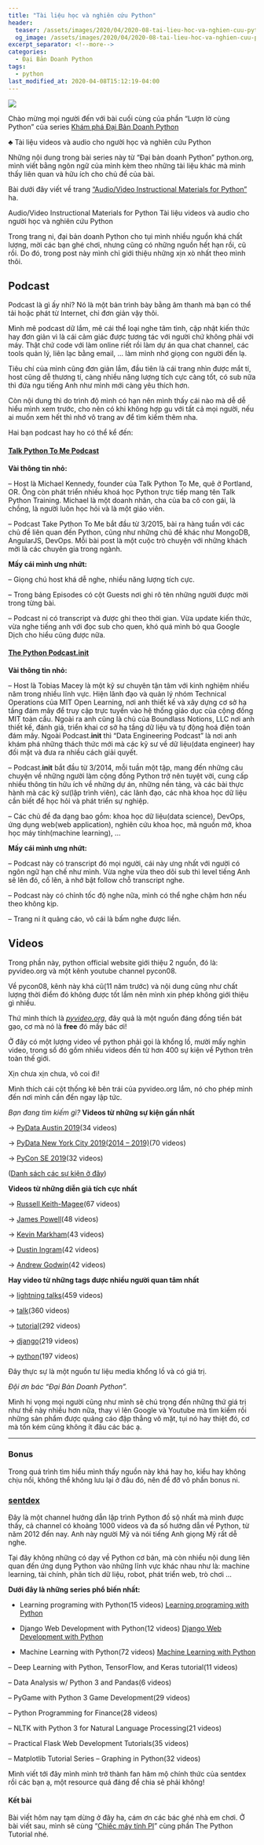 ```yaml
---
title: "Tài liệu học và nghiên cứu Python"
header:
  teaser: /assets/images/2020/04/2020-08-tai-lieu-hoc-va-nghien-cuu-python-cover.webp
  og_image: /assets/images/2020/04/2020-08-tai-lieu-hoc-va-nghien-cuu-python-cover.webp
excerpt_separator: <!--more-->
categories:
  - Đại Bản Doanh Python
tags:
  - python
last_modified_at: 2020-04-08T15:12:19-04:00
---
```


![](/assets/images/2020/04/2020-08-tai-lieu-hoc-va-nghien-cuu-python-cover.webp)

Chào mừng mọi người đến với bài cuối cùng của phần “Lượn lờ cùng Python” của series [Khám phá Đại Bản Doanh Python](https://graphicdthanh.github.io/python/2020/07/dai-ban-doanh-python-series-overview.html)

♣ Tài liệu videos và audio cho người học và nghiên cứu Python

Những nội dung trong bài series này từ “Đại bản doanh Python” python.org, mình viết bằng ngôn ngữ của mình kèm theo những tài liệu khác mà mình thấy liên quan và hữu ích cho chủ đề của bài.

Bài dưới đây viết về trang [“Audio/Video Instructional Materials for Python”](https://www.python.org/doc/av/) ha.

Audio/Video Instructional Materials for Python
Tài liệu videos và audio cho người học và nghiên cứu Python

Trong trang ni, đại bản doanh Python cho tụi mình nhiều nguồn khá chất lượng, mời các bạn ghé chơi, nhưng cũng có những nguồn hết hạn rồi, cũ rồi. Do đó, trong post này mình chỉ giới thiệu những xịn xò nhất theo mình thôi.

## Podcast

Podcast là gì ấy nhỉ? Nó là một bản trình bày bằng âm thanh mà bạn có thể tải hoặc phát từ Internet, chỉ đơn giản vậy thôi.

Mình mê podcast dữ lắm, mê cái thể loại nghe tâm tình, cập nhật kiến thức hay đơn giản vì là cái cảm giác được tương tác với người chứ không phải với máy. Thật chứ code với làm online riết rồi làm dự án qua chat channel, các tools quản lý, liên lạc bằng email, … làm mình nhớ giọng con người đến lạ.

Tiêu chí của mình cũng đơn giản lắm, đầu tiên là cái trang nhìn được mắt tí, host cũng dễ thương tí, càng nhiều năng lượng tích cực càng tốt, có sub nữa thì đứa ngu tiếng Anh như mình mới càng yêu thích hơn.

Còn nội dung thì do trình độ mình có hạn nên mình thấy cái nào mà dễ dễ hiểu mình xem trước, cho nên có khi không hợp gu với tất cả mọi người, nếu ai muốn xem hết thì nhớ vô trang av để tìm kiếm thêm nha.

Hai bạn podcast hay ho có thể kể đến:
#### [Talk Python To Me Podcast](https://talkpython.fm/)

**Vài thông tin nhỏ:**

– Host là Michael Kennedy, founder của Talk Python To Me, quê ở Portland, OR. Ông còn phát triển nhiều khoá học Python trực tiếp mang tên Talk Python Training. Michael là một doanh nhân, cha của ba cô con gái, là chồng, là người luôn học hỏi và là một giáo viên.

– Podcast Take Python To Me bắt đầu từ 3/2015, bài ra hàng tuần với các chủ đề liên quan đến Python, cũng như những chủ đề khác như MongoDB, AngularJS, DevOps. Mỗi bài post là một cuộc trò chuyện với những khách mời là các chuyên gia trong ngành.

**Mấy cái mình ưng nhứt:**

– Giọng chú host khá dễ nghe, nhiều năng lượng tích cực.

– Trong bảng Episodes có cột Guests nơi ghi rõ tên những người được mời trong từng bài.

– Podcast ni có transcript và được ghi theo thời gian. Vừa update kiến thức, vừa nghe tiếng anh với đọc sub cho quen, khó quá mình bỏ qua Google Dịch cho hiểu cũng được nữa.
#### [The Python Podcast.__init__](https://www.pythonpodcast.com/)

**Vài thông tin nhỏ:**

– Host là Tobias Macey là một kỹ sư chuyên tận tâm với kinh nghiệm nhiều năm trong nhiều lĩnh vực. Hiện lãnh đạo và quản lý nhóm Technical Operations của MIT Open Learning, nơi anh thiết kế và xây dựng cơ sở hạ tầng đám mây để truy cập trực tuyến vào hệ thống giáo dục của cộng đồng MIT toàn cầu. Ngoài ra anh cũng là chủ của Boundlass Notions, LLC nơi anh thiết kế, đánh giá, triển khai cơ sở hạ tầng dữ liệu và tự động hoá điện toán đám mây. Ngoài Podcast.__init__ thì “Data Engineering Podcast” là nơi anh khám phá những thách thức mới mà các kỹ sư về dữ liệu(data engineer) hay đối mặt và đưa ra nhiều cách giải quyết.

– Podcast.__init__ bắt đầu từ 3/2014, mỗi tuần một tập, mang đến những câu chuyện về những người làm cộng đồng Python trở nên tuyệt vời, cung cấp nhiều thông tin hữu ích về những dự án, những nền tảng, và các bài thực hành mà các kỹ sư(lập trình viên), các lãnh đạo, các nhà khoa học dữ liệu cần biết để học hỏi và phát triển sự nghiệp.

– Các chủ đề đa dạng bao gồm: khoa học dữ liệu(data science), DevOps, ứng dụng web(web application), nghiên cứu khoa học, mã nguồn mở, khoa học máy tính(machine learning), …

**Mấy cái mình ưng nhứt:**

– Podcast này có transcript đó mọi người, cái này ưng nhất với người có ngôn ngữ hạn chế như mình. Vừa nghe vừa theo dõi sub thì level tiếng Anh sẽ lên đó, cố lên, à nhớ bật follow chỗ transcript nghe.

– Podcast này có chỉnh tốc độ nghe nữa, mình có thể nghe chậm hơn nếu theo không kịp.

– Trang ni ít quảng cáo, vô cái là bấm nghe được liền.

## Videos

Trong phần này, python official website giới thiệu 2 nguồn, đó là: pyvideo.org và một kênh youtube channel pycon08.

Về pycon08, kênh này khá cũ(11 năm trước) và nội dung cũng như chất lượng thời điểm đó không được tốt lắm nên mình xin phép không giới thiệu gì nhiều.

Thứ mình thích là *[pyvideo.org](https://pyvideo.org/)*, đây quả là một nguồn đáng đồng tiền bát gạo, cơ mà nó là **free** đó mấy bác ơi!

Ở đây có một lượng video về python phải gọi là khổng lồ, mười mấy nghìn video, trong số đó gồm nhiều videos đến từ hơn 400 sự kiện về Python trên toàn thế giới.

Xịn chưa xịn chưa, vô coi đi!

Mình thích cái cột thống kê bên trái của pyvideo.org lắm, nó cho phép mình đến nơi mình cần đến ngay lập tức.

*Bạn đang tìm kiếm gì?*
**Videos từ những sự kiện gần nhất**

→  [PyData Austin 2019](https://pyvideo.org/events/pydata-austin-2019.html)(34 videos)

→  [PyData New York City 2019(2014 – 2019)](https://pyvideo.org/events/pydata-new-york-city-2019.html)(70 videos)

→  [PyCon SE 2019](https://pyvideo.org/events/pycon-se-2019.html)(32 videos)

([Danh sách các sự kiện ở đây](https://pyvideo.org/events.html))

**Videos từ những diễn giả tích cực nhất**

→ [Russell Keith-Magee](https://pyvideo.org/speaker/russell-keith-magee.html)(67 videos)

→ [James Powell](https://pyvideo.org/speaker/james-powell.html)(48 videos)

→ [Kevin Markham](https://pyvideo.org/speaker/kevin-markham.html)(43 videos)

→ [Dustin Ingram](https://pyvideo.org/speaker/dustin-ingram.html)(42 videos)

→ [Andrew Godwin](https://pyvideo.org/speaker/andrew-godwin.html)(42 videos)

**Hay video từ những tags được nhiều người quan tâm nhất**

→ [lightning talks](https://pyvideo.org/tag/lightning-talks/)(459 videos)

→ [talk](https://pyvideo.org/tag/talk/)(360 videos)

→ [tutorial](https://pyvideo.org/tag/tutorial/)(292 videos)

→ [django](https://pyvideo.org/tag/django/)(219 videos)

→ [python](https://pyvideo.org/tag/python/)(197 videos)

Đây thực sự là một nguồn tư liệu media khổng lồ và có giá trị.

*Đội ơn bác “Đại Bản Doanh Python”.*

Mình hi vọng mọi người cũng như mình sẽ chú trọng đến những thứ giá trị như thế này nhiều hơn nữa, thay vì lên Google và Youtube mà tìm kiếm rồi những sản phẩm được quảng cáo đập thẳng vô mặt, tụi nó hay thiệt đó, cơ mà tốn kém cũng không ít đâu các bác ạ.

<hr>

### Bonus

Trong quá trình tìm hiểu mình thấy nguồn này khá hay ho, kiểu hay không chịu nổi, không thể không lưu lại ở đâu đó, nên để đỡ vô phần bonus ni.

### [sentdex](https://www.youtube.com/user/sentdex)

Đây là một channel hướng dẫn lập trình Python đồ sộ nhất mà mình được thấy, cả channel có khoảng 1000 videos và đa số hướng dẫn về Python, từ năm 2012 đến nay. Anh này người Mỹ và nói tiếng Anh giọng Mỹ rất dễ nghe.

Tại đây không những có dạy về Python cơ bản, mà còn nhiều nội dung liên quan đến ứng dụng Python vào những lĩnh vực khác nhau như là: machine learning, tài chính, phân tích dữ liệu, robot, phát triển web, trò chơi …

**Dưới đây là những series phổ biến nhất:**

- Learning programing with Python(15 videos)
[Learning programing with Python](https://www.youtube.com/watch?v=eXBD2bB9-RA&list=PLQVvvaa0QuDeAams7fkdcwOGBpGdHpXln)

- Django Web Development with Python(12 videos)
[Django Web Development with Python](https://www.youtube.com/watch?v=yD0_1DPmfKM&list=PLQVvvaa0QuDe9nqlirjacLkBYdgc2inh3)

- Machine Learning with Python(72 videos)
[Machine Learning with Python](https://www.youtube.com/watch?v=OGxgnH8y2NM&list=PLQVvvaa0QuDfKTOs3Keq_kaG2P55YRn5v)

– Deep Learning with Python, TensorFlow, and Keras tutorial(11 videos)
[](https://www.youtube.com/watch?v=wQ8BIBpya2k&list=PLQVvvaa0QuDfhTox0AjmQ6tvTgMBZBEXN)

– Data Analysis w/ Python 3 and Pandas(6 videos)
[](https://www.youtube.com/watch?v=nLw1RNvfElg&list=PLQVvvaa0QuDfSfqQuee6K8opKtZsh7sA9)

– PyGame with Python 3 Game Development(29 videos)
[](https://www.youtube.com/watch?v=ujOTNg17LjI&list=PLQVvvaa0QuDdLkP8MrOXLe_rKuf6r80KO)

– Python Programming for Finance(28 videos)
[](https://www.youtube.com/watch?v=2BrpKpWwT2A&list=PLQVvvaa0QuDcOdF96TBtRtuQksErCEBYZ)

– NLTK with Python 3 for Natural Language Processing(21 videos)
[](https://www.youtube.com/watch?v=FLZvOKSCkxY&list=PLQVvvaa0QuDf2JswnfiGkliBInZnIC4HL)

– Practical Flask Web Development Tutorials(35 videos)
[](https://www.youtube.com/watch?v=Lv1fv-HmkQo&list=PLQVvvaa0QuDc_owjTbIY4rbgXOFkUYOUB)

– Matplotlib Tutorial Series – Graphing in Python(32 videos)
[](https://www.youtube.com/watch?v=q7Bo_J8x_dw&list=PLQVvvaa0QuDfefDfXb9Yf0la1fPDKluPF)

Mình viết tới đây mình mình trở thành fan hâm mộ chính thức của sentdex rồi các bạn ạ, một resource quá đáng để chia sẻ phải không!

#### Kết bài
Bài viết hôm nay tạm dừng ở đây ha, cám ơn các bác ghé nhà em chơi.
Ở bài viết sau, mình sẽ cùng “[Chiếc máy tính PI](https://graphicdthanh.github.io/python/2020/05/20/chiec-may-tinh-PI.html)” cùng phần The Python Tutorial nhé.